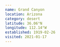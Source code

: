 ```yaml
---
name: Grand Canyon
location: Arizona
category: desert
latitude: 36.06°N
longitude: 112.14°W
established: 1919-02-26
visited: 2021-01-17
---
```

